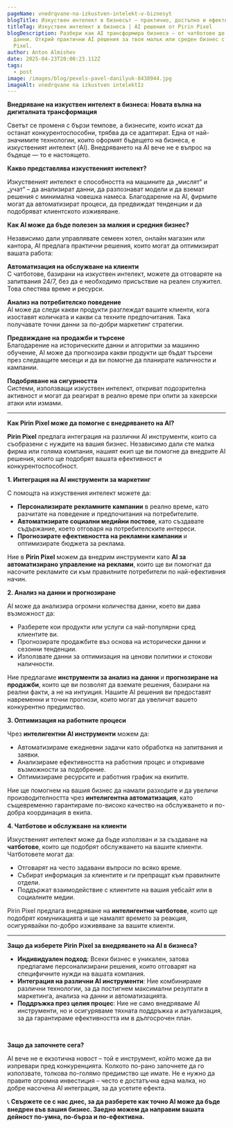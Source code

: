 ```yaml
---
pageName: vnedrqvane-na-izkustven-intelekt-v-biznesyt
blogTitle: Изкуствен интелект в бизнесът – практично, достъпно и ефективно
titleTag: Изкуствен интелект в бизнеса | AI решения от Pirin Pixel
blogDescription: Разбери как AI трансформира бизнеса – от чатботове до анализ на
  данни. Открий практични AI решения за твоя малък или среден бизнес с Pirin
  Pixel.
author: Anton Almishev
date: 2025-04-23T20:00:23.112Z
tags:
  - post
image: /images/blog/pexels-pavel-danilyuk-8438944.jpg
imageAlt: vnedrqvane na izkustven intelektIz
---
```

**Внедряване на изкуствен интелект в бизнеса: Новата вълна на дигиталната трансформация**

Светът се променя с бързи темпове, а бизнесите, които искат да останат конкурентоспособни, трябва да се адаптират. Една от най-значимите технологии, които оформят бъдещето на бизнеса, е изкуственият интелект (AI). Внедряването на AI вече не е въпрос на бъдеще — то е настоящето.

**Какво представлява изкуственият интелект?**

Изкуственият интелект е способността на машините да „мислят“ и „учат“ – да анализират данни, да разпознават модели и да вземат решения с минимална човешка намеса. Благодарение на AI, фирмите могат да автоматизират процеси, да предвиждат тенденции и да подобряват клиентското изживяване.

**Как AI може да бъде полезен за малкия и средния бизнес?**

Независимо дали управлявате семеен хотел, онлайн магазин или кантора, AI предлага практични решения, които могат да оптимизират вашата работа:

**Автоматизация на обслужване на клиенти**\
С чатботове, базирани на изкуствен интелект, можете да отговаряте на запитвания 24/7, без да е необходимо присъствие на реален служител. Това спестява време и ресурси.

**Анализ на потребителско поведение**\
AI може да следи какви продукти разглеждат вашите клиенти, кога изоставят количката и какви са техните предпочитания. Така получавате точни данни за по-добри маркетинг стратегии.

**Предвиждане на продажби и търсене**\
Благодарение на историческите данни и алгоритми за машинно обучение, AI може да прогнозира какви продукти ще бъдат търсени през следващите месеци и да ви помогне да планирате наличности и кампании.

**Подобряване на сигурността**\
Системи, използващи изкуствен интелект, откриват подозрителна активност и могат да реагират в реално време при опити за хакерски атаки или измами.

- - -

**Как Pirin Pixel може да помогне с внедряването на AI?**

**Pirin Pixel** предлага интеграция на различни AI инструменти, които са съобразени с нуждите на вашия бизнес. Независимо дали сте малка фирма или голяма компания, нашият екип ще ви помогне да внедрите AI решения, които ще подобрят вашата ефективност и конкурентоспособност.

**1. Интеграция на AI инструменти за маркетинг**

С помощта на изкуствения интелект можете да:

* **Персонализирате рекламните кампании** в реално време, като разчитате на поведение и предпочитания на потребителите.
* **Автоматизирате социални медийни постове**, като създавате съдържание, което отговаря на потребителските интереси.
* **Прогнозирате ефективността на рекламни кампании** и оптимизирате бюджета за реклама.

Ние в **Pirin Pixel** можем да внедрим инструменти като **AI за автоматизирано управление на реклами**, които ще ви помогнат да насочите рекламите си към правилните потребители по най-ефективния начин.

**2. Анализ на данни и прогнозиране**

AI може да анализира огромни количества данни, което ви дава възможност да:

* Разберете кои продукти или услуги са най-популярни сред клиентите ви.
* Прогнозирате продажбите въз основа на исторически данни и сезонни тенденции.
* Използвате данни за оптимизация на ценови политики и стокови наличности.

Ние предлагаме **инструменти за анализ на данни** и **прогнозиране на продажби**, които ще ви позволят да вземате решения, базирани на реални факти, а не на интуиция. Нашите AI решения ви предоставят навременни и точни прогнози, които могат да увеличат вашето конкурентно предимство.

**3. Оптимизация на работните процеси**

Чрез **интелигентни AI инструменти** можем да:

* Автоматизираме ежедневни задачи като обработка на запитвания и заявки.
* Анализираме ефективността на работния процес и откриваме възможности за подобрение.
* Оптимизираме ресурсите и работния график на екипите.

Ние ще помогнем на вашия бизнес да намали разходите и да увеличи производителността чрез **интелигентна автоматизация**, като същевременно гарантираме по-високо качество на обслужването и по-добра координация в екипа.

**4. Чатботове и обслужване на клиенти**

Изкуственият интелект може да бъде използван и за създаване на **чатботове**, които ще подобрят обслужването на вашите клиенти. Чатботовете могат да:

* Отговарят на често задавани въпроси по всяко време.
* Събират информация за клиентите и ги препращат към правилните отдели.
* Поддържат взаимодействие с клиентите на вашия уебсайт или в социалните медии.

Pirin Pixel предлага внедряване на **интелигентни чатботове**, които ще подобрят комуникацията и ще намалят времето за реакция, осигурявайки по-добро изживяване за вашите клиенти.

- - -

**Защо да изберете Pirin Pixel за внедряването на AI в бизнеса?**

* **Индивидуален подход**: Всеки бизнес е уникален, затова предлагаме персонализирани решения, които отговарят на специфичните нужди на вашата компания.
* **Интеграция на различни AI инструменти**: Ние комбинираме различни технологии, за да постигнем максимални резултати в маркетинга, анализа на данни и автоматизацията.
* **Поддръжка през целия процес**: Ние не само внедряваме AI инструменти, но и осигуряваме тяхната поддръжка и актуализация, за да гарантираме ефективността им в дългосрочен план.

 

**Защо да започнете сега?**

AI вече не е екзотична новост – той е инструмент, който може да ви изпревари пред конкуренцията. Колкото по-рано започнете да го използвате, толкова по-голямо предимство ще имате. Не е нужно да правите огромна инвестиция – често е достатъчна една малка, но добре насочена AI интеграция, за да усетите ефекта.

📞 **Свържете се с нас днес, за да разберете как точно AI може да бъде внедрен във вашия бизнес. Заедно можем да направим вашата дейност по-умна, по-бърза и по-ефективна.**